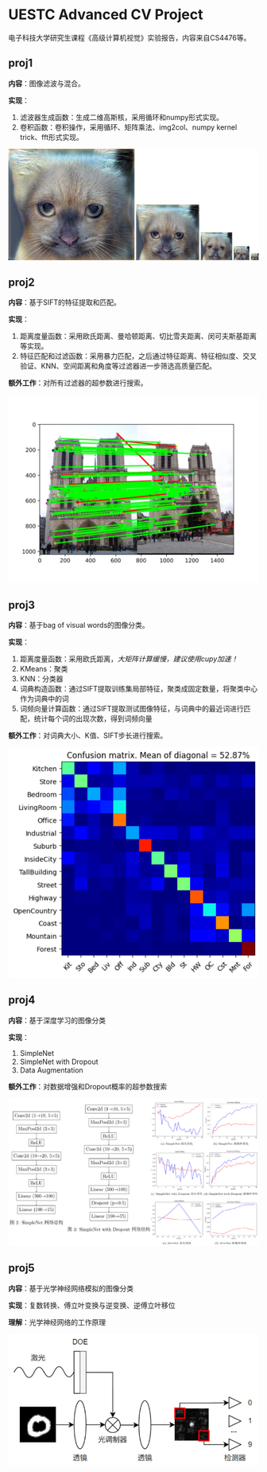 # UESTC Advanced CV Project

电子科技大学研究生课程《高级计算机视觉》实验报告，内容来自CS4476等。

## proj1

**内容**：图像滤波与混合。

**实现**：

1. 滤波器生成函数：生成二维高斯核，采用循环和numpy形式实现。
2. 卷积函数：卷积操作，采用循环、矩阵乘法、img2col、numpy kernel trick、fft形式实现。

![](examples/proj1.jpg)

## proj2

**内容**：基于SIFT的特征提取和匹配。

**实现**：

1. 距离度量函数：采用欧氏距离、曼哈顿距离、切比雪夫距离、闵可夫斯基距离等实现。
2. 特征匹配和过滤函数：采用暴力匹配，之后通过特征距离、特征相似度、交叉验证、KNN、空间距离和角度等过滤器进一步筛选高质量匹配。

**额外工作**：对所有过滤器的超参数进行搜索。

![](examples/proj2.jpg)

## proj3

**内容**：基于bag of visual words的图像分类。

**实现**：

1. 距离度量函数：采用欧氏距离，*大矩阵计算缓慢，建议使用cupy加速！*
2. KMeans：聚类
3. KNN：分类器
4. 词典构造函数：通过SIFT提取训练集局部特征，聚类成固定数量，将聚类中心作为词典中的词
5. 词频向量计算函数：通过SIFT提取测试图像特征，与词典中的最近词进行匹配，统计每个词的出现次数，得到词频向量

**额外工作**：对词典大小、K值、SIFT步长进行搜索。

![](examples/proj3.png)

## proj4

**内容**：基于深度学习的图像分类

**实现**：

1. SimpleNet
2. SimpleNet with Dropout
3. Data Augmentation

**额外工作**：对数据增强和Dropout概率的超参数搜索

![](examples/proj4.png)

## proj5

**内容**：基于光学神经网络模拟的图像分类

**实现**：复数转换、傅立叶变换与逆变换、逆傅立叶移位

**理解**：光学神经网络的工作原理

![](examples/proj5.png)